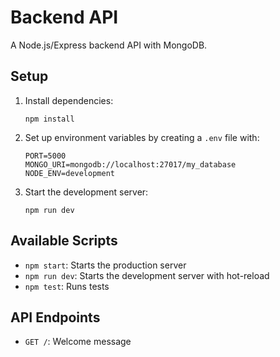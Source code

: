 # Backend API

A Node.js/Express backend API with MongoDB.

## Setup

1. Install dependencies:
   ```
   npm install
   ```

2. Set up environment variables by creating a `.env` file with:
   ```
   PORT=5000
   MONGO_URI=mongodb://localhost:27017/my_database
   NODE_ENV=development
   ```

3. Start the development server:
   ```
   npm run dev
   ```

## Available Scripts

- `npm start`: Starts the production server
- `npm run dev`: Starts the development server with hot-reload
- `npm test`: Runs tests

## API Endpoints

- `GET /`: Welcome message 